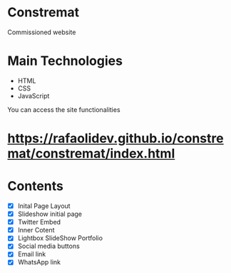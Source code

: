 # Constremat
Commissioned website

# Main Technologies

 - HTML
 - CSS 
 - JavaScript

You can access the site functionalities
# https://rafaolidev.github.io/constremat/constremat/index.html

# Contents

  - [x] Inital Page Layout
  - [x] Slideshow initial page
  - [x] Twitter Embed 
  - [x] Inner Cotent
  - [x] Lightbox SlideShow Portfolio
  - [x] Social media buttons
  - [x] Email link
  - [x] WhatsApp link
